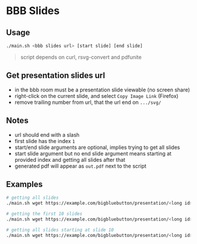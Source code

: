 # BBB Slides

## Usage
```bash
./main.sh <bbb slides url> [start slide] [end slide]
```

> script depends on curl, rsvg-convert and pdfunite

## Get presentation slides url

* in the bbb room must be a presentation slide viewable (no screen share)
* right-click on the current slide, and select `Copy Image Link` (Firefox)
* remove trailing number from url, that the url end on `.../svg/`

## Notes

* url should end with a slash
* first slide has the index `1`
* start/end slide arguments are optional, implies trying to get all slides
* start slide argument but no end slide argument means starting at provided index and getting all slides after that
* generated pdf will appear as `out.pdf` next to the script

## Examples

```bash
# getting all slides
./main.sh wget https://example.com/bigbluebutton/presentation/<long id>/svg/

# getting the first 10 slides
./main.sh wget https://example.com/bigbluebutton/presentation/<long id>/svg/ 1 10

# getting all slides starting at slide 10
./main.sh wget https://example.com/bigbluebutton/presentation/<long id>/svg/ 10
```